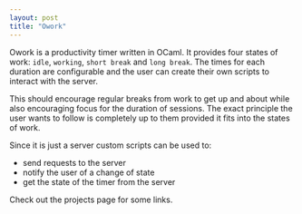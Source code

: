 ```yaml
---
layout: post
title: "Owork"
---
```


Owork is a productivity timer written in OCaml. It provides four states of
work: `idle`, `working`, `short break` and `long break`. The times for each
duration are configurable and the user can create their own scripts to interact
with the server.

This should encourage regular breaks from work to get up and about while also
encouraging focus for the duration of sessions. The exact principle the user
wants to follow is completely up to them provided it fits into the states of
work.

Since it is just a server custom scripts can be used to:
- send requests to the server
- notify the user of a change of state
- get the state of the timer from the server

Check out the projects page for some links.
